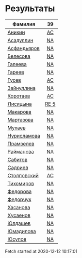# Результаты
Фамилия | 39
---|:---:
[Аникин](Аникин/README.md)  | [AC](Аникин/39.md)
[Асадуллин](Асадуллин/README.md)  | [NA](Асадуллин/39.md)
[Асфандьяров](Асфандьяров/README.md)  | [NA](Асфандьяров/39.md)
[Белесова](Белесова/README.md)  | [NA](Белесова/39.md)
[Галеева](Галеева/README.md)  | [NA](Галеева/39.md)
[Гареев](Гареев/README.md)  | [NA](Гареев/39.md)
[Гусев](Гусев/README.md)  | [AC](Гусев/39.md)
[Зайнуллина](Зайнуллина/README.md)  | [NA](Зайнуллина/39.md)
[Коротаев](Коротаев/README.md)  | [AC](Коротаев/39.md)
[Лисицына](Лисицына/README.md)  | [RE 5](Лисицына/39.md)
[Макарова](Макарова/README.md)  | [NA](Макарова/39.md)
[Мартазова](Мартазова/README.md)  | [NA](Мартазова/39.md)
[Мухаев](Мухаев/README.md)  | [NA](Мухаев/39.md)
[Нурисламова](Нурисламова/README.md)  | [NA](Нурисламова/39.md)
[Прамзелев](Прамзелев/README.md)  | [NA](Прамзелев/39.md)
[Райманова](Райманова/README.md)  | [NA](Райманова/39.md)
[Сабитов](Сабитов/README.md)  | [NA](Сабитов/39.md)
[Садриев](Садриев/README.md)  | [NA](Садриев/39.md)
[Столповский](Столповский/README.md)  | [AC](Столповский/39.md)
[Тихомиров](Тихомиров/README.md)  | [NA](Тихомиров/39.md)
[Федорова](Федорова/README.md)  | [NA](Федорова/39.md)
[Федорчук](Федорчук/README.md)  | [NA](Федорчук/39.md)
[Хасанова](Хасанова/README.md)  | [NA](Хасанова/39.md)
[Хусаенов](Хусаенов/README.md)  | [NA](Хусаенов/39.md)
[Юлдашев](Юлдашев/README.md)  | [NA](Юлдашев/39.md)
[Юмадилова](Юмадилова/README.md)  | [NA](Юмадилова/39.md)
[Юсупов](Юсупов/README.md)  | [NA](Юсупов/39.md)

Fetch started at 2020-12-12 10:17:01
